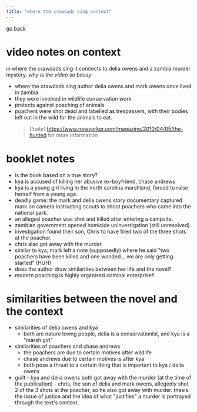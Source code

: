 ```yaml
---
title: "where the crawdads sing context"
---
```


[go back](notes/archive/AEold/subsections/eng.md)

# video notes on context

in where the crawdads sing it connects to delia owens and a zambia murder mystery.
_why is the video so bassy_

- where the crawdads sing author delia owens and mark owens once lived in zambia
- they were involved in wildlife conservation work
- protects against poaching of animals
- poachers were shot dead and labelled as trespassers, with their bodies left out in the wild for the animals to eat.
  > [!note] https://www.newyorker.com/magazine/2010/04/05/the-hunted
  > for more information

# booklet notes

- is the book based on a true story?
- kya is accused of killing her abusive ex-boyfriend, chase andrews
- kya is a young girl living in the north carolina marshland, forced to raise herself from a young age.
- deadly game: the mark and delia owens story documentary captured mark on camera instructing scouts to shoot poachers who came into the national park.
- an alleged poacher was shot and killed after entering a campsite.
- zambian government opened homicide uninvestigation (still unresolved).
- investigation found their son, Chris to have fired two of the three shots at the poacher.
- chris also got away with the murder.
- similar to kya, mark left a note (supposedly) where he said "two poachers have been killed and one wonded... we are only getting started" (HUH)
- does the author draw similarities between her life and the novel?
- modern poaching is highly organised criminal enterprise!!

# similarities between the novel and the context

- similarities of delia owens and kya
  - both are nature loving people, delia is a conservationist, and kya is a "marsh girl"
- similarities of poachers and chase andrews
  - the poachers are due to certain motives after wildlife
  - chase andrews due to certain motives is after kya
  - both pose a threat to a certain thing that is important to kya / delia owens
- guilt - kya and delia owens both got away with the murder (at the time of the publication) - chris, the son of delia and mark owens, allegedly shot 2 of the 3 shots at the poacher, so he also got away with murder.
  thesis: the issue of justice and the idea of what "justifies" a murder is portrayed through the text's context.
